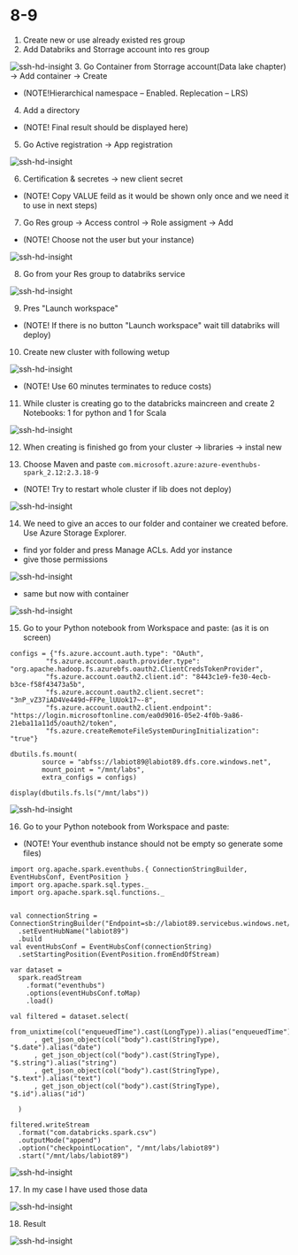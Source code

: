 
# 8-9
1. Create new or use already existed res group 
2. Add Databriks and Storrage account into res group 

![ssh-hd-insight](../8-9/img/1.png)
3. Go Container from Storrage account(Data lake chapter) -> Add container -> Create 
* (NOTE!Hierarchical namespace – Enabled. Replecation – LRS) 
4. Add a directory 
* (NOTE! Final result should be displayed here)

5. Go Active registration -> App registration 

![ssh-hd-insight](../8-9/img/2.png)

6. Certification & secretes -> new client secret
* (NOTE! Copy VALUE feild as it would be shown only once and we need it to use in next steps)

7. Go Res group -> Access control -> Role assigment -> Add
* (NOTE! Choose not the user but your instance)

![ssh-hd-insight](../8-9/img/3.png)

8. Go from your Res group to databriks service 

![ssh-hd-insight](../8-9/img/4.png)

9. Pres "Launch workspace"
* (NOTE! If there is no button "Launch workspace" wait till databriks will deploy)

10. Create new cluster with following wetup 

![ssh-hd-insight](../8-9/img/5.png)

* (NOTE! Use 60 minutes terminates to reduce costs)

11. While cluster is creating go to the databricks maincreen and create 2 Notebooks: 1 for python and 1 for Scala

![ssh-hd-insight](../8-9/img/6.png)

12. When creating is finished go from your cluster -> libraries -> instal new 

13. Choose Maven and paste ```com.microsoft.azure:azure-eventhubs-spark_2.12:2.3.18-9 ```
* (NOTE! Try to restart whole cluster if lib does not deploy)


![ssh-hd-insight](../8-9/img/7.png)

14. We need to give an acces to our folder and container we created before. Use Azure Storage Explorer.

*  find yor folder and press Manage ACLs. Add yor instance 
*  give those permissions 

![ssh-hd-insight](../8-9/img/12.png)

*  same but now with container

![ssh-hd-insight](../8-9/img/13.png)



15. Go to your Python notebook from Workspace and paste: (as it is on screen)

```
configs = {"fs.azure.account.auth.type": "OAuth",
         "fs.azure.account.oauth.provider.type": "org.apache.hadoop.fs.azurebfs.oauth2.ClientCredsTokenProvider",
         "fs.azure.account.oauth2.client.id": "8443c1e9-fe30-4ecb-b3ce-f58f43473a5b",
         "fs.azure.account.oauth2.client.secret": "3nP_vZ37iAD4Ve449d~FFPe_lUUok17~-8",
         "fs.azure.account.oauth2.client.endpoint": "https://login.microsoftonline.com/ea0d9016-05e2-4f0b-9a86-21eba11a11d5/oauth2/token",
         "fs.azure.createRemoteFileSystemDuringInitialization": "true"}

dbutils.fs.mount(
        source = "abfss://labiot89@labiot89.dfs.core.windows.net",
        mount_point = "/mnt/labs",
        extra_configs = configs)
```

```
display(dbutils.fs.ls("/mnt/labs"))
```

![ssh-hd-insight](../8-9/img/8.png)

16. Go to your Python notebook from Workspace and paste:

* (NOTE! Your eventhub instance should not be empty so generate some files)
```
import org.apache.spark.eventhubs.{ ConnectionStringBuilder, EventHubsConf, EventPosition }
import org.apache.spark.sql.types._
import org.apache.spark.sql.functions._


val connectionString = ConnectionStringBuilder("Endpoint=sb://labiot89.servicebus.windows.net/;SharedAccessKeyName=labiot89;SharedAccessKey=TcewBTe6SIVgILPsX5g9EUtR0Nr0z94N+KEk5FkIYMc=;EntityPath=labiot89")
  .setEventHubName("labiot89")
  .build
val eventHubsConf = EventHubsConf(connectionString)
  .setStartingPosition(EventPosition.fromEndOfStream)

var dataset = 
  spark.readStream
    .format("eventhubs")
    .options(eventHubsConf.toMap)
    .load()
      
val filtered = dataset.select(
    from_unixtime(col("enqueuedTime").cast(LongType)).alias("enqueuedTime")
      , get_json_object(col("body").cast(StringType), "$.date").alias("date")
      , get_json_object(col("body").cast(StringType), "$.string").alias("string")
      , get_json_object(col("body").cast(StringType), "$.text").alias("text")
      , get_json_object(col("body").cast(StringType), "$.id").alias("id")
        
  )
  
filtered.writeStream
  .format("com.databricks.spark.csv")
  .outputMode("append")
  .option("checkpointLocation", "/mnt/labs/labiot89")
  .start("/mnt/labs/labiot89")
  ```

  ![ssh-hd-insight](../8-9/img/9.png)


17. In my case I have used those data 

  ![ssh-hd-insight](../8-9/img/10.png)

18. Result 

  ![ssh-hd-insight](../8-9/img/11.png)
